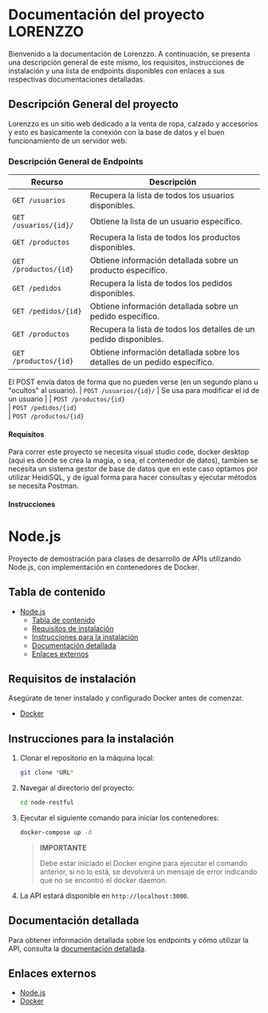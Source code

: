 # Documentación del proyecto LORENZZO

Bienvenido a la documentación de Lorenzzo. A continuación, se presenta una descripción general de este mismo, los requisitos, instrucciones de instalación y una lista de endpoints disponibles con enlaces a sus respectivas documentaciones detalladas.

## Descripción General del proyecto

Lorenzzo es un sitio web dedicado a la venta de ropa, calzado y accesorios y esto es basicamente la conexión con la base de datos y el buen funcionamiento de un servidor web.

### Descripción General de Endpoints

| Recurso                    | Descripción |
| -------------------------- | ----------- |
| `GET /usuarios`              | Recupera la lista de todos los usuarios disponibles. |
| `GET /usuarios/{id}/` | Obtiene la lista de un usuario específico. |
| `GET /productos`             | Recupera la lista de todos los productos disponibles. |
| `GET /productos/{id}`        | Obtiene información detallada sobre un producto específico. |
| `GET /pedidos`             | Recupera la lista de todos los pedidos disponibles. |
| `GET /pedidos/{id}`        | Obtiene información detallada sobre un pedido específico. |
| `GET /productos`             | Recupera la lista de todos los detalles de un pedido disponibles. |
| `GET /productos/{id}`        | Obtiene información detallada sobre los detalles de un pedido específico. |
El POST envía datos de forma que no pueden verse (en un segundo plano u "ocultos" al usuario).
| `POST /usuarios/{id}/` | Se usa para modificar el id de un usuario |
| `POST /productos/{id}`          
| `POST /pedidos/{id}`        
| `POST /productos/{id}`        

#### Requisitos

Para correr este proyecto se necesita visual studio code, docker desktop (aqui es donde se crea la magia, o sea, el contenedor de datos), tambien se necesita un sistema gestor de base de datos que en este caso optamos por utilizar HeidiSQL, y de igual forma para hacer consultas y ejecutar métodos se necesita Postman.

#### Instrucciones

# Node.js

Proyecto de demostración para clases de desarrollo de APIs utilizando Node.js,
con implementación en contenedores de Docker.

## Tabla de contenido

- [Node.js](#nodejs)
  - [Tabla de contenido](#tabla-de-contenido)
  - [Requisitos de instalación](#requisitos-de-instalación)
  - [Instrucciones para la instalación](#instrucciones-para-la-instalación)
  - [Documentación detallada](#documentación-detallada)
  - [Enlaces externos](#enlaces-externos)

## Requisitos de instalación

Asegúrate de tener instalado y configurado Docker antes de comenzar.

- [Docker](https://www.docker.com)

## Instrucciones para la instalación

1. Clonar el repositorio en la máquina local:
   
   ```sh
   git clone *URL*
   ```

2. Navegar al directorio del proyecto:
   
   ```sh
   cd node-restful
   ```

3. Ejecutar el siguiente comando para iniciar los contenedores:

    ```sh
    docker-compose up -d
    ```

    > **IMPORTANTE**
    >
    > Debe estar iniciado el Docker engine para ejecutar el comando anterior,
    > si no lo está, se devolverá un mensaje de error indicando que no se
    > encontró el docker daemon.

4. La API estará disponible en `http://localhost:3000`.

## Documentación detallada

Para obtener información detallada sobre los endpoints y cómo utilizar la API,
consulta la [documentación detallada](./endpoints).

## Enlaces externos

- [Node.js](https://www.nodejs.org)
- [Docker](https://www.docker.com)
